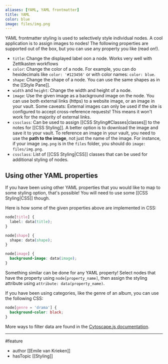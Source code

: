 ```yaml
---
aliases: [YAML, YAML frontmatter]
title: YAML
color: blue
image: files/img.png
---
```


YAML frontmatter styling is used to selectively style individual nodes. A cool application is to assign images to nodes! 
The following properties are supported out of the box, but you can use any property you like (read on!). 
- `title`: Change the displayed label oon a node. Works very well with Zettlkasten workflows
- `color`: Change the color of a node. For example, you can do hexidecimals like `color: '#123456'` or with color names: `color: blue`.
- `shape`: Change the shape of a node. You can use the same shapes as in the [[Style Pane]].
- `width` and `height`: Change the width and height of a node.
- `image`: Use the given image as a background image on the node. You can use both external links (https) to a website image, or an image in your vault. Some caveats: External images can only be used if the site is configured to accept cross-reference requests! This means it won't work for the majority of external links. 
- `cssclass`: Can be used to assign [[CSS Styling#Classes|classes]]  to the notes for [[CSS Styling]].
A better option is to download the image and save it to your vault. To reference an image in your vault, you need to use the **path to the image**, not just the name of the image. For instance, if your image `img.png` is in the `files` folder, you should do  `image: files/img.png`.
- `cssclass`: List of [[CSS Styling|CSS]] classes that can be used for additional styling of nodes.

## Using other YAML properties
If you have been using other YAML properties that you would like to map to some styling option, that's possible! You will need to use some [[CSS Styling|CSS]] though. 

Here is how some of the given properties above are implemented in CSS: 

```css
node[title] {
  label: data(title);
}

node[shape] {
  shape: data(shape);
}

node[image] {
  background-image: data(image);
}
```

Something similar can be done for any YAML property! Select nodes that have the property using `node[property_name]`, then assign the styling attribute using `attribute: data(property_name)`. 

If you have been using categories, like the genre of an album, you can use the following CSS:

```css
node[genre = 'drama'] {
  background-color: black;
}
```

More ways to filter data are found in the [Cytoscape.js documentation](https://js.cytoscape.org/#selectors/data).

--- 
#feature
- author [[Emile van Krieken]]
- hasTopic [[Styling]]
